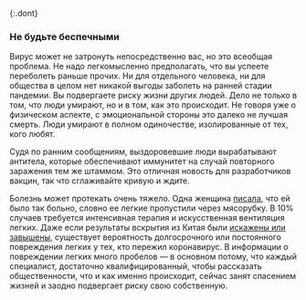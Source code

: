 {:.dont}
### Не будьте беспечными

Вирус может не затронуть непосредственно вас, но это всеобщая проблема. Не надо легкомысленно предполагать, что вы успеете переболеть раньше прочих. Ни для отдельного человека, ни для общества в целом нет никакой выгоды заболеть на ранней стадии пандемии. Вы подвергаете риску жизни других людей. Дело не только в том, что люди умирают, но и в том, как это происходит. Не говоря уже о физическом аспекте, с эмоциональной стороны это далеко не лучшая смерть. Люди умирают в полном одиночестве, изолированные от тех, кого любят.

Судя по ранним сообщениям, выздоровевшие люди вырабатывают антитела, которые обеспечивают иммунитет на случай повторного заражения тем же штаммом. Это отличная новость для разработчиков вакцин, так что сглаживайте кривую и ждите.

Болезнь может протекать очень тяжело. Одна женщина [писала](https://twitter.com/stuff_so/status/1236517734189391875), что ей было так больно, словно ее легкие пропустили через мясорубку. В 10% случаев требуется интенсивная терапия и искусственная вентиляция легких. Даже если результаты вскрытия из Китая были [искажены или завышены](https://twitter.com/CT_Bergstrom/status/1235797950451703809), существует вероятность долгосрочного или постоянного повреждения легких у тех, кто пережил коронавирус. В информации о повреждении легких много пробелов — в основном потому, что каждый специалист, достаточно квалифицированный, чтобы рассказать общественности, что и как именно происходит, сейчас занят спасением жизней и заодно подвергает риску свою собственную.
